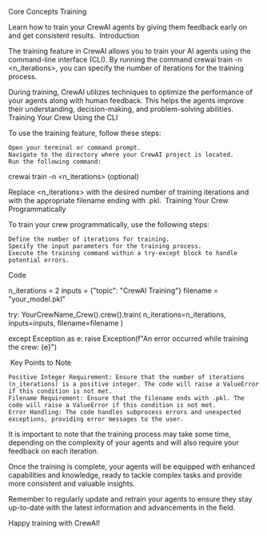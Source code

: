 Core Concepts
Training

Learn how to train your CrewAI agents by giving them feedback early on and get consistent results.
​
Introduction

The training feature in CrewAI allows you to train your AI agents using the command-line interface (CLI). By running the command crewai train -n <n_iterations>, you can specify the number of iterations for the training process.

During training, CrewAI utilizes techniques to optimize the performance of your agents along with human feedback. This helps the agents improve their understanding, decision-making, and problem-solving abilities.
​
Training Your Crew Using the CLI

To use the training feature, follow these steps:

    Open your terminal or command prompt.
    Navigate to the directory where your CrewAI project is located.
    Run the following command:

crewai train -n <n_iterations> <filename> (optional)

Replace <n_iterations> with the desired number of training iterations and <filename> with the appropriate filename ending with .pkl.
​
Training Your Crew Programmatically

To train your crew programmatically, use the following steps:

    Define the number of iterations for training.
    Specify the input parameters for the training process.
    Execute the training command within a try-except block to handle potential errors.

Code

n_iterations = 2
inputs = {"topic": "CrewAI Training"}
filename = "your_model.pkl"

try:
    YourCrewName_Crew().crew().train(
      n_iterations=n_iterations, 
      inputs=inputs, 
      filename=filename
    )

except Exception as e:
    raise Exception(f"An error occurred while training the crew: {e}")

​
Key Points to Note

    Positive Integer Requirement: Ensure that the number of iterations (n_iterations) is a positive integer. The code will raise a ValueError if this condition is not met.
    Filename Requirement: Ensure that the filename ends with .pkl. The code will raise a ValueError if this condition is not met.
    Error Handling: The code handles subprocess errors and unexpected exceptions, providing error messages to the user.

It is important to note that the training process may take some time, depending on the complexity of your agents and will also require your feedback on each iteration.

Once the training is complete, your agents will be equipped with enhanced capabilities and knowledge, ready to tackle complex tasks and provide more consistent and valuable insights.

Remember to regularly update and retrain your agents to ensure they stay up-to-date with the latest information and advancements in the field.

Happy training with CrewAI!